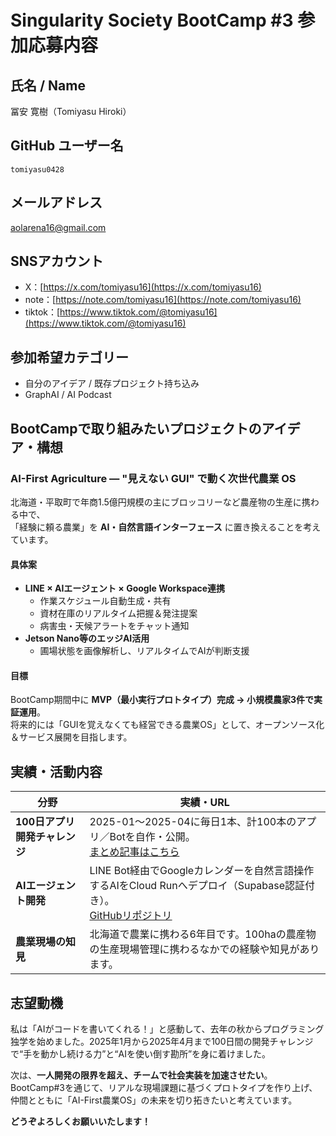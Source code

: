 # Singularity Society BootCamp #3 参加応募内容

## 氏名 / Name
冨安 寛樹（Tomiyasu Hiroki）

## GitHub ユーザー名
`tomiyasu0428`

## メールアドレス
aolarena16@gmail.com

## SNSアカウント
- X：[https://x.com/tomiyasu16](https://x.com/tomiyasu16)
- note：[https://note.com/tomiyasu16](https://note.com/tomiyasu16)
- tiktok：[https://www.tiktok.com/@tomiyasu16](https://www.tiktok.com/@tomiyasu16)

## 参加希望カテゴリー
- 自分のアイデア / 既存プロジェクト持ち込み
- GraphAI / AI Podcast

## BootCampで取り組みたいプロジェクトのアイデア・構想

### **AI-First Agriculture ― "見えない GUI" で動く次世代農業 OS**

北海道・平取町で年商1.5億円規模の主にブロッコリーなど農産物の生産に携わる中で、  
「経験に頼る農業」を **AI・自然言語インターフェース** に置き換えることを考えています。

#### 具体案
- **LINE × AIエージェント × Google Workspace連携**
  - 作業スケジュール自動生成・共有
  - 資材在庫のリアルタイム把握＆発注提案
  - 病害虫・天候アラートをチャット通知
- **Jetson Nano等のエッジAI活用**
  - 圃場状態を画像解析し、リアルタイムでAIが判断支援

#### 目標
BootCamp期間中に **MVP（最小実行プロトタイプ）完成 → 小規模農家3件で実証運用**。  
将来的には「GUIを覚えなくても経営できる農業OS」として、オープンソース化＆サービス展開を目指します。

## 実績・活動内容

| 分野 | 実績・URL |
| ---- | --------- |
| **100日アプリ開発チャレンジ** | 2025-01～2025-04に毎日1本、計100本のアプリ／Botを自作・公開。<br>[まとめ記事はこちら](https://note.com/tomiyasu16/n/n5bc21c94cd43) |
| **AIエージェント開発** | LINE Bot経由でGoogleカレンダーを自然言語操作するAIをCloud Runへデプロイ（Supabase認証付き）。<br>[GitHubリポジトリ](https://github.com/tomiyasu16/line-gcal-agent) |
| **農業現場の知見** | 北海道で農業に携わる6年目です。100haの農産物の生産現場管理に携わるなかでの経験や知見があります。 |

## 志望動機
私は「AIがコードを書いてくれる！」と感動して、去年の秋からプログラミング独学を始めました。2025年1月から2025年4月まで100日間の開発チャレンジで“手を動かし続ける力”と“AIを使い倒す勘所”を身に着けました。

次は、**一人開発の限界を超え、チームで社会実装を加速させたい**。  
BootCamp#3を通じて、リアルな現場課題に基づくプロトタイプを作り上げ、仲間とともに「AI-First農業OS」の未来を切り拓きたいと考えています。

**どうぞよろしくお願いいたします！**
